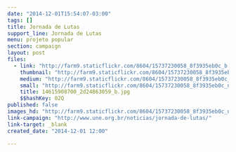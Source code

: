 ```yaml
---
date: "2014-12-01T15:54:07-03:00"
tags: []
title: Jornada de Lutas
support_line: Jornada de Lutas
menu: projeto popular
section: campaign
layout: post
files:
  - link: "http://farm9.staticflickr.com/8604/15737230058_8f3935eb0c_b.jpg"
    thumbnail: "http://farm9.staticflickr.com/8604/15737230058_8f3935eb0c_t.jpg"
    medium: "http://farm9.staticflickr.com/8604/15737230058_8f3935eb0c_z.jpg"
    small: "http://farm9.staticflickr.com/8604/15737230058_8f3935eb0c_n.jpg"
    title: 14615908700_2d24863059_b.jpg
    $$hashKey: 02Q
published: false
images_hd: "http://farm9.staticflickr.com/8604/15737230058_8f3935eb0c_n.jpg"
link-campaign: "http://www.une.org.br/noticias/jornada-de-lutas/"
link-target: _blank
created_date: "2014-12-01 12:00"

---
```

